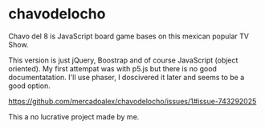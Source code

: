 # chavodelocho
Chavo del 8  is  JavaScript board game bases on this mexican popular TV Show.

This version is just jQuery, Boostrap and of course JavaScript (object oriented).
My first attempat was with p5.js but there is no good documentatation.
I'll use phaser, I doscivered it later and seems to be a good option. 

https://github.com/mercadoalex/chavodelocho/issues/1#issue-743292025

This a no lucrative project made by me.



